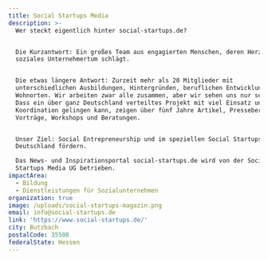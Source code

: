 ```yaml
---
title: Social Startups Media
description: >-
  Wer steckt eigentlich hinter social-startups.de? 


  Die Kurzantwort: Ein großes Team aus engagierten Menschen, deren Herz für
  soziales Unternehmertum schlägt.


  Die etwas längere Antwort: Zurzeit mehr als 20 Mitglieder mit
  unterschiedlichen Ausbildungen, Hintergründen, beruflichen Entwicklungen und
  Wohnorten. Wir arbeiten zwar alle zusammen, aber wir sehen uns nur selten.
  Dass ein über ganz Deutschland verteiltes Projekt mit viel Einsatz und
  Koordination gelingen kann, zeigen über fünf Jahre Artikel, Presseberichte,
  Vorträge, Workshops und Beratungen.


  Unser Ziel: Social Entrepreneurship und im speziellen Social Startups in
  Deutschland fördern.

  Das News- und Inspirationsportal social-startups.de wird von der Social
  Startups Media UG betrieben.
impactArea:
  - Bildung
  - Dienstleistungen für Sozialunternehmen
organization: true
image: /uploads/social-startups-magazin.png
email: info@social-startups.de
link: 'https://www.social-startups.de/'
city: Butzbach
postalCode: 35508
federalState: Hessen
---
```

